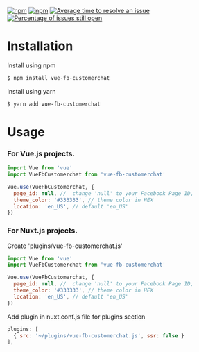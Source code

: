 [![npm](https://img.shields.io/npm/dm/vue-fb-customerchat.svg)](https://npm-stat.com/charts.html?package=vue-fb-customerchat)
[![npm](https://img.shields.io/npm/v/vue-fb-customerchat.svg)](https://www.npmjs.com/package/vue-fb-customerchat)
[![Average time to resolve an issue](http://isitmaintained.com/badge/resolution/dmnWebDesign/vue-fb-customerchat.svg)](http://isitmaintained.com/project/dmnWebDesign/vue-fb-customerchat "Average time to resolve an issue")
[![Percentage of issues still open](http://isitmaintained.com/badge/open/dmnWebDesign/vue-fb-customerchat.svg)](http://isitmaintained.com/project/dmnWebDesign/vue-fb-customerchat "Percentage of issues still open")


# Installation
Install using npm
```sh
$ npm install vue-fb-customerchat
```

Install using yarn
```sh
$ yarn add vue-fb-customerchat
```



# Usage
### For Vue.js projects.


```js
import Vue from 'vue'
import VueFbCustomerchat from 'vue-fb-customerchat'

Vue.use(VueFbCustomerchat, {
  page_id: null, //  change 'null' to your Facebook Page ID,
  theme_color: '#333333', // theme color in HEX
  location: 'en_US', // default 'en_US'
})
```



### For Nuxt.js projects.
Create 'plugins/vue-fb-customerchat.js'

```js
import Vue from 'vue'
import VueFbCustomerchat from 'vue-fb-customerchat'

Vue.use(VueFbCustomerchat, {
  page_id: null, //  change 'null' to your Facebook Page ID,
  theme_color: '#333333', // theme color in HEX
  location: 'en_US', // default 'en_US'
})
```

Add plugin in nuxt.conf.js file for plugins section
```js
plugins: [
  { src: '~/plugins/vue-fb-customerchat.js', ssr: false }
],
```
